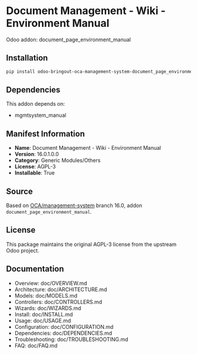 # Document Management - Wiki - Environment Manual

Odoo addon: document_page_environment_manual

## Installation

```bash
pip install odoo-bringout-oca-management-system-document_page_environment_manual
```

## Dependencies

This addon depends on:
- mgmtsystem_manual

## Manifest Information

- **Name**: Document Management - Wiki - Environment Manual
- **Version**: 16.0.1.0.0
- **Category**: Generic Modules/Others
- **License**: AGPL-3
- **Installable**: True

## Source

Based on [OCA/management-system](https://github.com/OCA/management-system) branch 16.0, addon `document_page_environment_manual`.

## License

This package maintains the original AGPL-3 license from the upstream Odoo project.

## Documentation

- Overview: doc/OVERVIEW.md
- Architecture: doc/ARCHITECTURE.md
- Models: doc/MODELS.md
- Controllers: doc/CONTROLLERS.md
- Wizards: doc/WIZARDS.md
- Install: doc/INSTALL.md
- Usage: doc/USAGE.md
- Configuration: doc/CONFIGURATION.md
- Dependencies: doc/DEPENDENCIES.md
- Troubleshooting: doc/TROUBLESHOOTING.md
- FAQ: doc/FAQ.md
